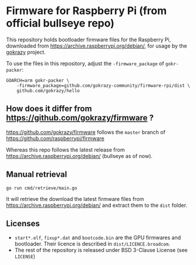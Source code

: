 # Firmware for Raspberry Pi (from official bullseye repo)

This repository holds bootloader firmware files for the Raspberry Pi, downloaded from https://archive.raspberrypi.org/debian/, for usage by the [gokrazy](https://github.com/gokrazy/gokrazy) project.

To use the files in this repository, adjust the `-firmware_package`
of `gokr-packer`:

```
GOARCH=arm gokr-packer \
    -firmware_package=github.com/gokrazy-community/firmware-rpi/dist \
    github.com/gokrazy/hello
```

## How does it differ from https://github.com/gokrazy/firmware ?

https://github.com/gokrazy/firmware follows the `master` branch of https://github.com/raspberrypi/firmware

Whereas this repo follows the latest release from https://archive.raspberrypi.org/debian/ (bullseye as of now).

## Manual retrieval

```
go run cmd/retrieve/main.go
```

It will retrieve the download the latest firmware files from https://archive.raspberrypi.org/debian/ and extract them to the `dist` folder.

## Licenses

- `start*.elf`, `fixup*.dat` and `bootcode.bin` are the GPU firmwares and bootloader. Their licence is described in `dist/LICENCE.broadcom`.
- The rest of the repository is released under BSD 3-Clause License (see `LICENSE`)
